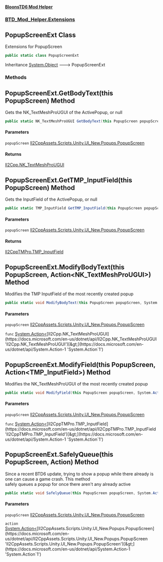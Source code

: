 #### [BloonsTD6 Mod Helper](README.md 'README')
### [BTD_Mod_Helper.Extensions](README.md#BTD_Mod_Helper.Extensions 'BTD_Mod_Helper.Extensions')

## PopupScreenExt Class

Extensions for PopupScreen

```csharp
public static class PopupScreenExt
```

Inheritance [System.Object](https://docs.microsoft.com/en-us/dotnet/api/System.Object 'System.Object') &#129106; PopupScreenExt
### Methods

<a name='BTD_Mod_Helper.Extensions.PopupScreenExt.GetBodyText(thisPopupScreen)'></a>

## PopupScreenExt.GetBodyText(this PopupScreen) Method

Gets the NK_TextMeshProUGUI of the ActivePopup, or null

```csharp
public static NK_TextMeshProUGUI GetBodyText(this PopupScreen popupScreen);
```
#### Parameters

<a name='BTD_Mod_Helper.Extensions.PopupScreenExt.GetBodyText(thisPopupScreen).popupScreen'></a>

`popupScreen` [Il2CppAssets.Scripts.Unity.UI_New.Popups.PopupScreen](https://docs.microsoft.com/en-us/dotnet/api/Il2CppAssets.Scripts.Unity.UI_New.Popups.PopupScreen 'Il2CppAssets.Scripts.Unity.UI_New.Popups.PopupScreen')

#### Returns
[Il2Cpp.NK_TextMeshProUGUI](https://docs.microsoft.com/en-us/dotnet/api/Il2Cpp.NK_TextMeshProUGUI 'Il2Cpp.NK_TextMeshProUGUI')

<a name='BTD_Mod_Helper.Extensions.PopupScreenExt.GetTMP_InputField(thisPopupScreen)'></a>

## PopupScreenExt.GetTMP_InputField(this PopupScreen) Method

Gets the InputField of the ActivePopup, or null

```csharp
public static TMP_InputField GetTMP_InputField(this PopupScreen popupScreen);
```
#### Parameters

<a name='BTD_Mod_Helper.Extensions.PopupScreenExt.GetTMP_InputField(thisPopupScreen).popupScreen'></a>

`popupScreen` [Il2CppAssets.Scripts.Unity.UI_New.Popups.PopupScreen](https://docs.microsoft.com/en-us/dotnet/api/Il2CppAssets.Scripts.Unity.UI_New.Popups.PopupScreen 'Il2CppAssets.Scripts.Unity.UI_New.Popups.PopupScreen')

#### Returns
[Il2CppTMPro.TMP_InputField](https://docs.microsoft.com/en-us/dotnet/api/Il2CppTMPro.TMP_InputField 'Il2CppTMPro.TMP_InputField')

<a name='BTD_Mod_Helper.Extensions.PopupScreenExt.ModifyBodyText(thisPopupScreen,System.Action_NK_TextMeshProUGUI_)'></a>

## PopupScreenExt.ModifyBodyText(this PopupScreen, Action<NK_TextMeshProUGUI>) Method

Modifies the TMP InputField of the most recently created popup

```csharp
public static void ModifyBodyText(this PopupScreen popupScreen, System.Action<NK_TextMeshProUGUI> func);
```
#### Parameters

<a name='BTD_Mod_Helper.Extensions.PopupScreenExt.ModifyBodyText(thisPopupScreen,System.Action_NK_TextMeshProUGUI_).popupScreen'></a>

`popupScreen` [Il2CppAssets.Scripts.Unity.UI_New.Popups.PopupScreen](https://docs.microsoft.com/en-us/dotnet/api/Il2CppAssets.Scripts.Unity.UI_New.Popups.PopupScreen 'Il2CppAssets.Scripts.Unity.UI_New.Popups.PopupScreen')

<a name='BTD_Mod_Helper.Extensions.PopupScreenExt.ModifyBodyText(thisPopupScreen,System.Action_NK_TextMeshProUGUI_).func'></a>

`func` [System.Action&lt;](https://docs.microsoft.com/en-us/dotnet/api/System.Action-1 'System.Action`1')[Il2Cpp.NK_TextMeshProUGUI](https://docs.microsoft.com/en-us/dotnet/api/Il2Cpp.NK_TextMeshProUGUI 'Il2Cpp.NK_TextMeshProUGUI')[&gt;](https://docs.microsoft.com/en-us/dotnet/api/System.Action-1 'System.Action`1')

<a name='BTD_Mod_Helper.Extensions.PopupScreenExt.ModifyField(thisPopupScreen,System.Action_TMP_InputField_)'></a>

## PopupScreenExt.ModifyField(this PopupScreen, Action<TMP_InputField>) Method

Modifies the NK_TextMeshProUGUI of the most recently created popup

```csharp
public static void ModifyField(this PopupScreen popupScreen, System.Action<TMP_InputField> func);
```
#### Parameters

<a name='BTD_Mod_Helper.Extensions.PopupScreenExt.ModifyField(thisPopupScreen,System.Action_TMP_InputField_).popupScreen'></a>

`popupScreen` [Il2CppAssets.Scripts.Unity.UI_New.Popups.PopupScreen](https://docs.microsoft.com/en-us/dotnet/api/Il2CppAssets.Scripts.Unity.UI_New.Popups.PopupScreen 'Il2CppAssets.Scripts.Unity.UI_New.Popups.PopupScreen')

<a name='BTD_Mod_Helper.Extensions.PopupScreenExt.ModifyField(thisPopupScreen,System.Action_TMP_InputField_).func'></a>

`func` [System.Action&lt;](https://docs.microsoft.com/en-us/dotnet/api/System.Action-1 'System.Action`1')[Il2CppTMPro.TMP_InputField](https://docs.microsoft.com/en-us/dotnet/api/Il2CppTMPro.TMP_InputField 'Il2CppTMPro.TMP_InputField')[&gt;](https://docs.microsoft.com/en-us/dotnet/api/System.Action-1 'System.Action`1')

<a name='BTD_Mod_Helper.Extensions.PopupScreenExt.SafelyQueue(thisPopupScreen,System.Action_PopupScreen_)'></a>

## PopupScreenExt.SafelyQueue(this PopupScreen, Action<PopupScreen>) Method

Since a recent BTD6 update, trying to show a popup while there already is one can cause a game crash. This method  
safely queues a popup for once there aren't any already active

```csharp
public static void SafelyQueue(this PopupScreen popupScreen, System.Action<PopupScreen> action);
```
#### Parameters

<a name='BTD_Mod_Helper.Extensions.PopupScreenExt.SafelyQueue(thisPopupScreen,System.Action_PopupScreen_).popupScreen'></a>

`popupScreen` [Il2CppAssets.Scripts.Unity.UI_New.Popups.PopupScreen](https://docs.microsoft.com/en-us/dotnet/api/Il2CppAssets.Scripts.Unity.UI_New.Popups.PopupScreen 'Il2CppAssets.Scripts.Unity.UI_New.Popups.PopupScreen')

<a name='BTD_Mod_Helper.Extensions.PopupScreenExt.SafelyQueue(thisPopupScreen,System.Action_PopupScreen_).action'></a>

`action` [System.Action&lt;](https://docs.microsoft.com/en-us/dotnet/api/System.Action-1 'System.Action`1')[Il2CppAssets.Scripts.Unity.UI_New.Popups.PopupScreen](https://docs.microsoft.com/en-us/dotnet/api/Il2CppAssets.Scripts.Unity.UI_New.Popups.PopupScreen 'Il2CppAssets.Scripts.Unity.UI_New.Popups.PopupScreen')[&gt;](https://docs.microsoft.com/en-us/dotnet/api/System.Action-1 'System.Action`1')